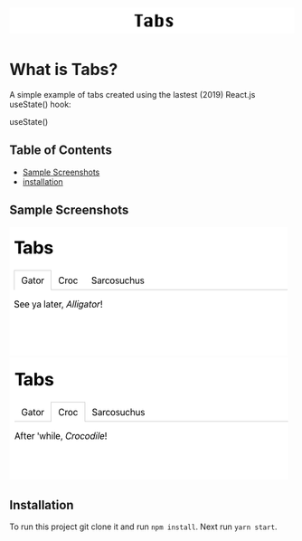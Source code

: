 <h1 align="center"><img src="https://github.com/jefferyvincent/Tabs/blob/master/public/assets/tabs-readme-header.png" /></h1>

# What is Tabs?
A simple example of tabs created using the lastest (2019) React.js useState() hook:

useState()

## Table of Contents
- [Sample Screenshots](#sample-screenshots)
- [installation](#installation)

## Sample Screenshots
<img src="https://github.com/jefferyvincent/Tabs/blob/master/public/assets/tabs-switch-one.png" alt="Tabs" />
<img src="https://github.com/jefferyvincent/Tabs/blob/master/public/assets/tabs-switch-two.png" alt="Tabs" />

## Installation
To run this project git clone it and run `npm install`. Next run `yarn start`.